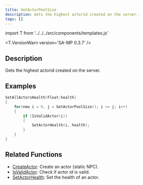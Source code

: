 ```yaml
---
title: GetActorPoolSize
description: Gets the highest actorid created on the server.
tags: []
---
```


import T from '../../../src/components/templates.js'

<T.VersionWarn version='SA-MP 0.3.7' />

## Description

Gets the highest actorid created on the server.

## Examples

```c
SetAllActorsHealth(Float:health)
{
    for(new i = 0, j = GetActorPoolSize(); i <= j; i++)
    {
        if (IsValidActor(i))
        {
            SetActorHealth(i, health);
        }
    }
}
```

## Related Functions

- [CreateActor](CreateActor): Create an actor (static NPC).
- [IsValidActor](isValidActor): Check if actor id is valid.
- [SetActorHealth](SetActorHealth): Set the health of an actor.
